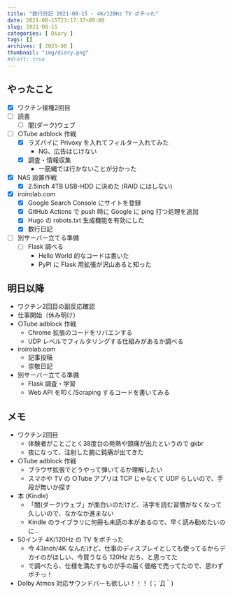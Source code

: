 ```yaml
---
title: "数行日記 2021-08-15 - 4K/120Hz TV ポチった"
date: 2021-08-15T23:17:37+09:00
slug: 2021-08-15
categories: [ Diary ]
tags: []
archives: [ 2021-08 ]
thumbnail: "img/diary.png"
#draft: true
---
```

## やったこと

- [x] ワクチン接種2回目
- [ ] 読書
    - [ ] 闇(ダーク)ウェブ
- [ ] ○Tube adblock 作戦
    - [x] ラズパイに Privoxy を入れてフィルター入れてみた
        - NG、広告はじけない
    - [x] 調査・情報収集
        - 一筋縄では行かないことが分かった
- [x] NAS 設置作戦
    - [x] 2.5inch 4TB USB-HDD に決めた (RAID にはしない)
- [x] iroirolab.com
    - [x] Google Search Console にサイトを登録
    - [x] GitHub Actions で push 時に Google に ping 打つ処理を追加
    - [x] Hugo の robots.txt 生成機能を有効にした
    - [x] 数行日記
- [ ] 別サーバー立てる準備
    - [ ] Flask 調べる
        - Hello World 的なコードは書いた
        - PyPI に Flask 用拡張が沢山あると知った

## 明日以降

- ワクチン2回目の副反応確認
- 仕事開始（休み明け）
- ○Tube adblock 作戦
    - Chrome 拡張のコードをリバエンする
    - UDP レベルでフィルタリングする仕組みがあるか調べる
- iroirolab.com
    - 記事投稿
    - 崇敬日記
- 別サーバー立てる準備
    - Flask 調査・学習
    - Web API を叩く/Scraping するコードを書いてみる

## メモ

- ワクチン2回目
    - 体験者がことごとく38度台の発熱や頭痛が出たというので gkbr
    - 夜になって、注射した腕に鈍痛が出てきた
- ○Tube adblock 作戦
    - ブラウザ拡張でどうやって弾いてるか理解したい
    - スマホや TV の ○Tube アプリは TCP じゃなくて UDP らしいので、手段が無いか探す
- 本 (Kindle)
    - 「闇(ダーク)ウェブ」が面白いのだけど、活字を読む習慣がなくなって久しいので、なかなか進まない
    - Kindle のライブラリに何冊も未読の本があるので、早く読み勧めたいのに…
- 50インチ 4K/120Hz の TV をポチった
    - 今 43inch/4K なんだけど、仕事のディスプレイとしても使ってるからデカイのがほしい、今買うなら 120Hz だろ、と思ってた
    - で調べたら、仕様を満たすものが手の届く価格で売ってたので、思わずポチっ！
- Dolby Atmos 対応サウンドバーも欲しい！！！ (；´Д｀)
